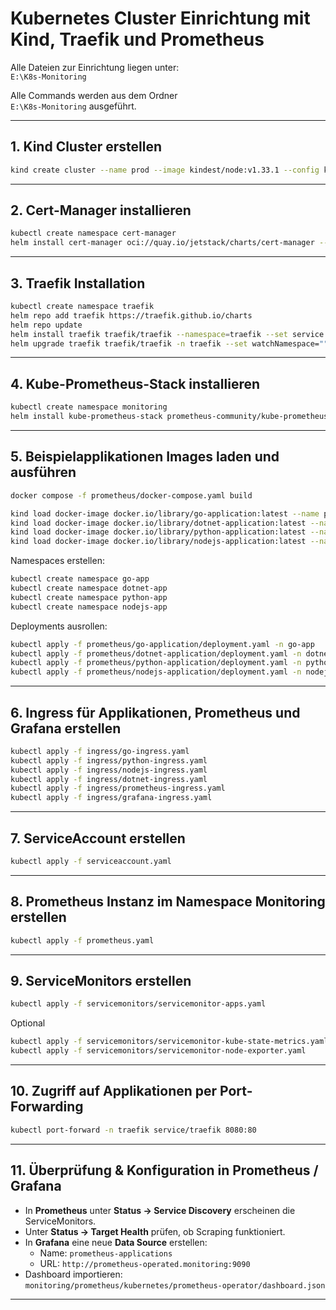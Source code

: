 # Kubernetes Cluster Einrichtung mit Kind, Traefik und Prometheus

Alle Dateien zur Einrichtung liegen unter:  
`E:\K8s-Monitoring`

Alle Commands werden aus dem Ordner  
`E:\K8s-Monitoring` ausgeführt.

---

## 1. Kind Cluster erstellen

```bash
kind create cluster --name prod --image kindest/node:v1.33.1 --config kind.yaml
```

---

## 2. Cert-Manager installieren

```bash
kubectl create namespace cert-manager
helm install cert-manager oci://quay.io/jetstack/charts/cert-manager --version v1.18.2 --namespace cert-manager --set crds.enabled=true
```

---

## 3. Traefik Installation

```bash
kubectl create namespace traefik
helm repo add traefik https://traefik.github.io/charts
helm repo update
helm install traefik traefik/traefik --namespace=traefik --set service.type=NodePort --set service.nodePorts.http=32041 --set service.nodePorts.https=31079
helm upgrade traefik traefik/traefik -n traefik --set watchNamespace=""
```

---

## 4. Kube-Prometheus-Stack installieren

```bash
kubectl create namespace monitoring
helm install kube-prometheus-stack prometheus-community/kube-prometheus-stack --namespace monitoring --values values.yaml
```

---

## 5. Beispielapplikationen Images laden und ausführen

```bash
docker compose -f prometheus/docker-compose.yaml build

kind load docker-image docker.io/library/go-application:latest --name prod
kind load docker-image docker.io/library/dotnet-application:latest --name prod
kind load docker-image docker.io/library/python-application:latest --name prod
kind load docker-image docker.io/library/nodejs-application:latest --name prod
```

Namespaces erstellen:

```bash
kubectl create namespace go-app
kubectl create namespace dotnet-app
kubectl create namespace python-app
kubectl create namespace nodejs-app
```

Deployments ausrollen:

```bash
kubectl apply -f prometheus/go-application/deployment.yaml -n go-app
kubectl apply -f prometheus/dotnet-application/deployment.yaml -n dotnet-app
kubectl apply -f prometheus/python-application/deployment.yaml -n python-app
kubectl apply -f prometheus/nodejs-application/deployment.yaml -n nodejs-app
```

---

## 6. Ingress für Applikationen, Prometheus und Grafana erstellen

```bash
kubectl apply -f ingress/go-ingress.yaml
kubectl apply -f ingress/python-ingress.yaml
kubectl apply -f ingress/nodejs-ingress.yaml
kubectl apply -f ingress/dotnet-ingress.yaml
kubectl apply -f ingress/prometheus-ingress.yaml
kubectl apply -f ingress/grafana-ingress.yaml
```

---

## 7. ServiceAccount erstellen

```bash
kubectl apply -f serviceaccount.yaml
```

---

## 8. Prometheus Instanz im Namespace Monitoring erstellen

```bash
kubectl apply -f prometheus.yaml
```

---

## 9. ServiceMonitors erstellen

```bash
kubectl apply -f servicemonitors/servicemonitor-apps.yaml
```

Optional

```bash
kubectl apply -f servicemonitors/servicemonitor-kube-state-metrics.yaml
kubectl apply -f servicemonitors/servicemonitor-node-exporter.yaml
```


---

## 10. Zugriff auf Applikationen per Port-Forwarding

```bash
kubectl port-forward -n traefik service/traefik 8080:80
```

---

## 11. Überprüfung & Konfiguration in Prometheus / Grafana

- In **Prometheus** unter **Status → Service Discovery** erscheinen die ServiceMonitors.  
- Unter **Status → Target Health** prüfen, ob Scraping funktioniert.  
- In **Grafana** eine neue **Data Source** erstellen:  
  - Name: `prometheus-applications`  
  - URL: `http://prometheus-operated.monitoring:9090`
- Dashboard importieren:  
  `monitoring/prometheus/kubernetes/prometheus-operator/dashboard.json`

---


